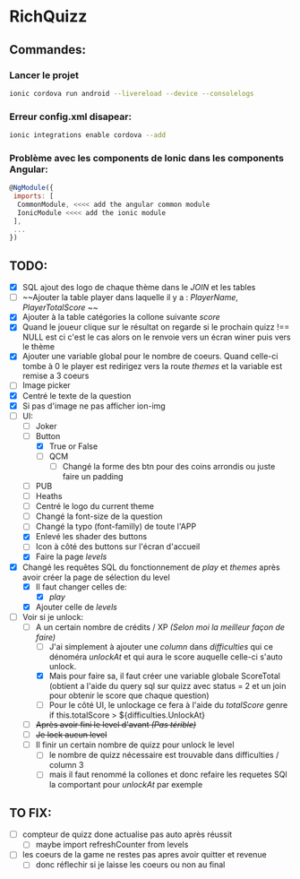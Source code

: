 # RichQuizz

## Commandes:

### Lancer le projet

```bash
ionic cordova run android --livereload --device --consolelogs
```

### Erreur config.xml disapear:

```bash
ionic integrations enable cordova --add
```

### Problème avec les components de Ionic dans les components Angular:

```javascript
@NgModule({
 imports: [
  CommonModule, <<<< add the angular common module
  IonicModule <<<< add the ionic module
 ],
 ...
})
```

## TODO:

- [x] SQL ajout des logo de chaque thème dans le *JOIN* et les tables
- [ ] ~~Ajouter la table player dans laquelle il y a : *PlayerName*, *PlayerTotalScore* ~~
- [x] Ajouter à la table catégories la collone suivante *score*
- [x] Quand le joueur clique sur le résultat on regarde si le prochain quizz !== NULL est ci c'est le cas alors on le renvoie vers un écran winer puis vers le thème
- [x] Ajouter une variable global pour le nombre de coeurs. Quand celle-ci tombe à 0 le player est redirigez vers la route *themes* et la variable est remise a 3 coeurs
- [ ] Image picker
- [x] Centré le texte de la question 
- [x] Si pas d'image ne pas afficher ion-img
- [ ] UI:
  - [ ] Joker
  - [ ] Button
    - [x] True or False
    - [ ] QCM
      - [ ] Changé la forme des btn pour des coins arrondis ou juste faire un padding
  - [ ] PUB
  - [ ] Heaths
  - [ ] Centré le logo du current theme
  - [ ] Changé la font-size de la question
  - [ ] Changé la typo (font-familly) de toute l'APP
  - [x] Enlevé les shader des buttons
  - [ ] Icon à côté des buttons sur l'écran d'accueil
  - [x] Faire la page *levels*
- [x] Changé les requêtes SQL du fonctionnement de *play* et *themes* après avoir créer la page de sélection du level
  - [x] Il faut changer celles de:
    - [x] *play*
  - [x] Ajouter celle de *levels*
- [ ] Voir si je unlock:
  - [ ] A un certain nombre de crédits / XP *(Selon moi la meilleur façon de faire)*
    - [ ] J'ai simplement à ajouter une *column* dans *difficulties* qui ce dénoméra *unlockAt* et qui aura le score auquelle celle-ci s'auto unlock.
    - [x] Mais pour faire sa, il faut créer une variable globale ScoreTotal (obtient a l'aide du query sql sur quizz avec status = 2 et un join pour obtenir le score que chaque question)
    - [ ] Pour le côté UI, le unlockage ce fera à l'aide du *totalScore* genre if this.totalScore > ${difficulties.UnlockAt}
  - [ ] ~~Après avoir fini le level d'avant *(Pas térible)*~~
  - [ ] ~~Je lock aucun level~~
  - [ ] Il finir un certain nombre de quizz pour unlock le level
    - [ ] le nombre de quizz nécessaire est trouvable dans difficulties / column 3
    - [ ] mais il faut renommé la collones et donc refaire les requetes SQl la comportant pour *unlockAt* par exemple

## TO FIX:

- [ ] compteur de quizz done actualise pas auto après réussit
  - [ ] maybe import refreshCounter from levels
- [ ] les coeurs de la game ne restes pas apres avoir quitter et revenue
  - [ ] donc réflechir si je laisse les coeurs ou non au final